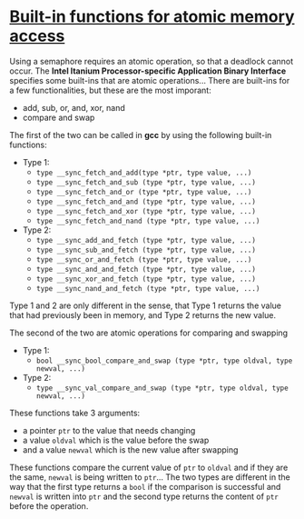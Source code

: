 # [Built-in functions for atomic memory access](https://gcc.gnu.org/onlinedocs/gcc-4.1.1/gcc/Atomic-Builtins.html)

Using a semaphore requires an atomic operation, so that a deadlock cannot occur. The **Intel Itanium Processor-specific Application Binary Interface** specifies some built-ins that are atomic operations...
There are built-ins for a few functionalities, but these are the most imporant:

- add, sub, or, and, xor, nand
- compare and swap

The first of the two can be called in **gcc** by using the following built-in functions:

- Type 1:
	- `type __sync_fetch_and_add(type *ptr, type value, ...)`
	- `type __sync_fetch_and_sub (type *ptr, type value, ...)`
	- `type __sync_fetch_and_or (type *ptr, type value, ...)`
	- `type __sync_fetch_and_and (type *ptr, type value, ...)`
	- `type __sync_fetch_and_xor (type *ptr, type value, ...)`
	- `type __sync_fetch_and_nand (type *ptr, type value, ...)`
- Type 2:
	- `type __sync_add_and_fetch (type *ptr, type value, ...)`
	- `type __sync_sub_and_fetch (type *ptr, type value, ...)`
	- `type __sync_or_and_fetch (type *ptr, type value, ...)`
	- `type __sync_and_and_fetch (type *ptr, type value, ...)`
	- `type __sync_xor_and_fetch (type *ptr, type value, ...)`
	- `type __sync_nand_and_fetch (type *ptr, type value, ...)`

Type 1 and 2 are only different in the sense, that Type 1 returns the value that had previously been in memory, and Type 2 returns the new value.

The second of the two are atomic operations for comparing and swapping 

- Type 1:
	- `bool __sync_bool_compare_and_swap (type *ptr, type oldval, type newval, ...)`
- Type 2:
	- `type __sync_val_compare_and_swap (type *ptr, type oldval, type newval, ...)`

These functions take 3 arguments:

- a pointer `ptr` to the value that needs changing
- a value `oldval` which is the value before the swap
- and a value `newval` which is the new value after swapping

These functions compare the current value of `ptr` to `oldval` and if they are the same, `newval` is being written to `ptr`...
The two types are different in the way that the first type returns a `bool` if the comparison is successful and `newval` is written into `ptr` and the second type returns the content of `ptr` before the operation.

